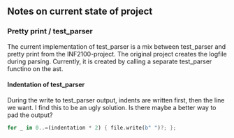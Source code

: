 ## Notes on current state of project

### Pretty print / test_parser
The current implementation of test_parser is a mix between test_parser and pretty print from the INF2100-project. The original project creates the logfile during parsing.  Currently, it is created by calling a separate test_parser functino on the ast.

#### Indentation of test_parser
During the write to test_parser output, indents are written first, then the line we want.
I find this to be an ugly solution. Is there maybe a better way to pad the output?

```rust
for _ in 0..=(indentation * 2) { file.write(b" ")?; };
```

